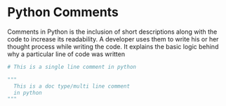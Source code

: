 # Python Comments

Comments in Python is the inclusion of short descriptions along with the code to increase its readability. A developer uses them to write his or her thought process while writing the code. It explains the basic logic behind why a particular line of code was written

```python
# This is a single line comment in python

"""
  This is a doc type/multi line comment
  in python
"""
```
